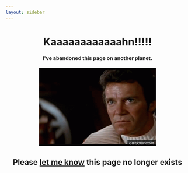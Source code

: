 ```yaml
---
layout: sidebar
---
```

<div style="text-align: center">
<h1>Kaaaaaaaaaaaahn!!!!!</h1>
<h4>I've abandoned this page on another planet.</h4>

<img src="/assets/images/kahn.gif" />

<h2>Please <a href="https://twitter.com/miscsecurity">let me know</a> this page no longer exists</h2>
</div>
